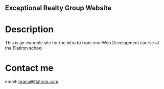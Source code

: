 Exceptional Realty Group Website
---

# Description

This is an example site for the intro to front end Web Development course at the Flatiron school

# Contact me 

email: bruna@flatiron.com